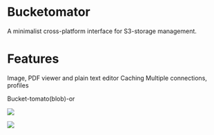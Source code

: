# Bucketomator
A minimalist cross-platform interface for S3-storage management.

# Features
Image, PDF viewer and plain text editor
Caching
Multiple connections, profiles


Bucket-tomato(blob)-or


![ ](https://github.com/user-attachments/assets/513889fd-0508-4f08-9dca-0138cf6a9108)

![ ](https://github.com/user-attachments/assets/09723d4d-03f3-4d8a-bd32-1e4d05b50a79)